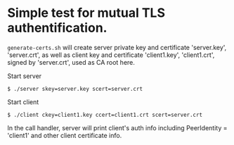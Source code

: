 Simple test for mutual TLS authentification.
========


``generate-certs.sh`` will create server private key and certificate 'server.key', 'server.crt', as well as client key and certificate 'client1.key', 'client1.crt', signed by 'server.crt', used as CA root here.
 
Start server

	$ ./server skey=server.key scert=server.crt

	
Start client 

	$ ./client ckey=client1.key ccert=client1.crt scert=server.crt
	
In the call handler, server will print client's auth info including PeerIdentity = 'client1' and other client certificate info.

 